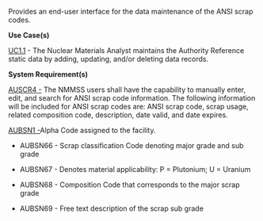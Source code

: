 Provides an end-user interface for the data maintenance of the ANSI scrap codes.

**Use Case(s)**

<a href="https://dev.azure.com/Link-Technologies/NMMSS%20Requirements/_workitems/edit/10/" target="_blank">UC1.1</a> - The Nuclear Materials Analyst maintains the Authority Reference static data by adding, updating, and/or deleting data records.

**System Requirement(s)**

<a href="https://dev.azure.com/Link-Technologies/NMMSS%20Requirements/_workitems/edit/72/" target="_blank">AUSCR4 -</a> The NMMSS users shall have the capability to manually enter, edit, and search for ANSI scrap code information. The following information will be included for ANSI scrap codes are: ANSI scrap code, scrap usage, related composition code, description, date valid, and date expires.

<a href="https://dev.azure.com/Link-Technologies/NMMSS%20Requirements/_workitems/edit/75/" target="_blank">AUBSN1 -</a>Alpha Code assigned to the facility.

- AUBSN66 - Scrap classification Code denoting major grade and sub grade

- AUBSN67 - Denotes material applicability: P = Plutonium; U = Uranium

- AUBSN68 - Composition Code that corresponds to the major scrap grade

- AUBSN69 - Free text description of the scrap sub grade